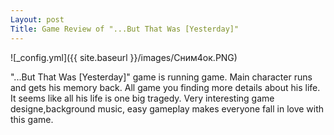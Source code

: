 ```yaml
---
Layout: post
Title: Game Review of "...But That Was [Yesterday]"
---
```

![_config.yml]({{ site.baseurl }}/images/Сним4ок.PNG)




"...But That Was [Yesterday]" game is running game. Main character runs and gets his memory back. All game you finding more details about his life. It seems like all his life is one big tragedy.
Very interesting game designe,background music, easy gameplay makes everyone fall in love with this game. 
